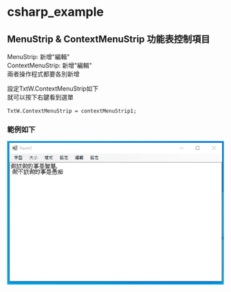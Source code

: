 # csharp_example

## MenuStrip & ContextMenuStrip 功能表控制項目


MenuStrip: 新增"編輯"   
ContextMenuStrip: 新增"編輯"   
兩者操作程式都要各別新增  


設定TxtW.ContextMenuStrip如下  
就可以按下右鍵看到選單  

```
TxtW.ContextMenuStrip = contextMenuStrip1;
```


### 範例如下

![image](https://github.com/erwinchang/csharp_example/blob/ch09_04_ContextMenuStrip/gif/contextMenuStrip.gif)
